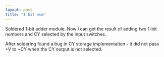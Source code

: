 ```yaml
---
layout: post
title: "1 bit sum"
---
```


Soldered 1-bit adder module. Now I can get the result of adding two 1-bit numbers and CY selected by the input switches.

After soldering found a bug in CY storage implementation - it did not pass +V to ~CY when the CY output is not selected.

